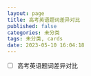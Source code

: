 ```yaml
---
layout: page
title: 高考英语题词差异对比
published: false
categories: 未分类
tags: 未分类, cards
date: 2023-05-10 16:04:18
---
```


- [ ] 高考英语题词差异对比